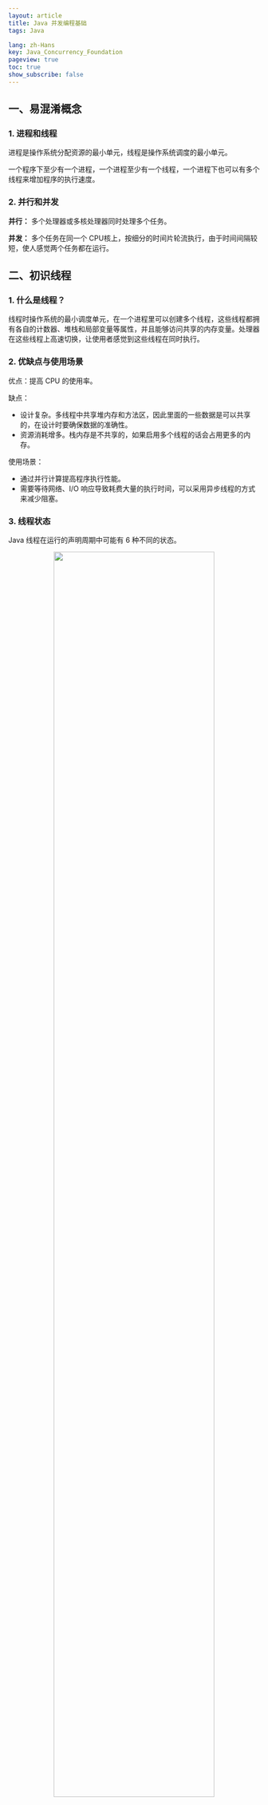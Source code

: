 ```yaml
---
layout: article
title: Java 并发编程基础
tags: Java

lang: zh-Hans
key: Java_Concurrency_Foundation
pageview: true
toc: true
show_subscribe: false
---
```


## 一、易混淆概念

### 1. 进程和线程

进程是操作系统分配资源的最小单元，线程是操作系统调度的最小单元。

一个程序下至少有一个进程，一个进程至少有一个线程，一个进程下也可以有多个线程来增加程序的执行速度。

### 2. 并行和并发

**并行：** 多个处理器或多核处理器同时处理多个任务。

**并发：** 多个任务在同一个 CPU核上，按细分的时间片轮流执行，由于时间间隔较短，使人感觉两个任务都在运行。

## 二、初识线程

### 1. 什么是线程？

线程时操作系统的最小调度单元，在一个进程里可以创建多个线程，这些线程都拥有各自的计数器、堆栈和局部变量等属性，并且能够访问共享的内存变量。处理器在这些线程上高速切换，让使用者感觉到这些线程在同时执行。

### 2. 优缺点与使用场景

优点：提高 CPU 的使用率。

缺点：

- 设计复杂。多线程中共享堆内存和方法区，因此里面的一些数据是可以共享的，在设计时要确保数据的准确性。
- 资源消耗增多。栈内存是不共享的，如果启用多个线程的话会占用更多的内存。

使用场景：

- 通过并行计算提高程序执行性能。
- 需要等待网络、I/O 响应导致耗费大量的执行时间，可以采用异步线程的方式来减少阻塞。

### 3. 线程状态

Java 线程在运行的声明周期中可能有 6 种不同的状态。

<div align="center">  <img src="/img/java_concurrency_state.png" width="80%"/> </div><br>

#### Ⅰ. 初始状态 (NEW)

线程被创建，但是还没有调用 start 方法。

#### Ⅱ. 运行状态 (RUNNABLE)

Java 线程将操作系统中的就绪和运行两种状态统一称为「运行中」。

#### Ⅲ. 阻塞状态 (BLOCKED)

线程阻塞于锁。

- 等待阻塞：运行的线程执行 wait 方法，JVM 会把当前线程放入到等待队列。
- 同步阻塞：运行的线程在获取对象的同步锁时，若该同步锁被其它线程锁占用，那么 JVM 会把当前的线程放入到锁池中。
- 其它阻塞：运行的线程执行 Thread.sleep 或者 t.join 方法 ，或者发出 I/O 请求时，JVM 会把当前线程设置为阻塞状态，当 sleep 结束、join 线程终止、IO 处理完毕后线程恢复。

#### Ⅳ. 等待状态 (WAITING)

当前线程需要等待其它线程做出一些特定的动作(通知或中断)。

#### Ⅴ. 超时等待状态 (TIME_WAITING)

无需等待其它线程显式地唤醒，在一定时间之后会被系统自动唤醒。

#### Ⅵ. 终止状态 (TERMINATED)

当前线程已经执行完毕。

### 4. 上下文切换

CPU 通过时间片分配算法来循环执行任务，当前任务执行一个时间片后会切换到下一个任务。但是，在切换前会保存上一个任务的状态，以便下次切换回这个任务时，可以再加载这个任务的状态。任务从保存到加载的过程就是一次上下文切换。

### 5. 线程优先级

在 Java 线程中，通过一个整型成员变量 priority 来控制优先级，优先级的范围从1-10，在线程构建的时候可以通过 `setPriority(int)` 方法修改优先级，默认优先级是 5，优先级高的线程分配时间片的数量要多余优先级低的线程。

线程优先级不能作为程序正确性的依赖，因为操作系统可以完全不理会 Java 线程对于优先级的设定。

### 6. Daemon 线程

守护线程时一种支持型线程，主要被用作程序中后台调度以及支持型工作。

当所有非守护线程结束时，程序结束并杀死所有守护线程。守护线程在退出时并不会执行 finally 中的代码，所以将释放资源等操作不要放在 finally 块中执行。

使用 `setDaemon(true)` 将一个线程设置为守护线程，要在线程启动之前声明。

### 7. 死锁

死锁是指两个或两个以上的线程在执行过程中，因争夺资源而造成的互相等待的现象，在无外力作用的情况下，这些线程会一直相互等待而无法继续运行下去。

## 三、启动与终止线程

### 1. 创建线程

Java 中有三种创建线程的方式。

#### Ⅰ. 继承 Tread 类

Thread 类本质上是实现了 Runnable 接口的一个实例，代表一个线程实例。启动线程的唯一方法就是通过 Thread 类的 start() 实例方法，start() 方法是一个 native 方法，它会启动一个新线程，并执行 run() 方法。

```java
public class MyThread extends Thread{
    @Override
    public void run(){
        //...
    }
}

MyThread myThread1 = new MyThread();
MyThread myThread2 = new MyThread();
myThread1.start();
myThread2.start();
```

#### Ⅱ. 实现 Runnable 接口

如果自己的类已经继承的其它的类，就无法直接继承 Thread，此时可以实现 Runnable 接口。

```java
public class MyThread implements Runnable{
    @Override
    public void run(){
        //...
    }
}

MyThread myThread1 = new MyThread();
MyThread myThread2 = new MyThread();
myThread1.start();
myThread2.start();
```

#### Ⅲ. 实现 Callable 接口

该接口位于 `java.util.concurrent` 包下面，使用 Callable 接口创建的线程能够获得返回值并且可以声明异常。使用 Callable 可以拿到返回值，而 Runnable 没有返回值，Callable 可以看作是 Runnable 的补充。

```java
public class CallableDemo implements Callable<String>{
    public static void main(String[] args) throws ExecutionException, InterruptedException {
        // 创建 ExecutorService 线程池
        ExecutorService executorService = Executors.newFixedThreadPool(1);

        CallableDemo callableDemo = new CallableDemo();
        Future<String> future = executorService.submit(callableDemo);
        System.out.println(future.get());

        // 关闭线程池，不再接收新的线程，未执行完的线程不会被关闭
        executorService.shutdown();
    }
    @Override
    public String call() throws Exception {
        int a=1;
        int b=2;
        System.out.println(a+b);
        return "执行结果:"+(a+b);
    }
}
```

### 2. 启动线程

创建线程对象后，调用 start() 方法启动线程。

run() 方法用于执行线程的运行时代码。run() 可以重复调用，而 start() 只能调用一次。

### 3. 中断

中断可以理解为线程的一个标识位属性，它表示一个运行中的线程是否被其它线程进行了中断操作。

#### Ⅰ. interrupt()

中断该线程对象，如果该线程处于阻塞或等待状态，会抛出 InterruptedException 异常，从而提前结束该线程。

#### Ⅱ. isInterrupted()

测试该线程对象是否被中断，中断标志位不会被清除。

#### Ⅲ. interrupted()

静态方法，测试当前线程是否被中断，中断标志位会被清除。

## 四、基本操作

### 1. yield()

放弃当前的 CPU 资源，将它让给其它的任务去占用 CPU 执行时间。

放弃时间不确定，有可能刚刚放弃，马上又获得 CPU 时间片。

```java
Thread.yield();
```

### 2. sleep()

Thread.sleep(millisec) 方法会休眠当前正在执行的线程，millisec 单位为毫秒。

```java
public void run() {
    try {
        Thread.sleep(3000);
    } catch (InterruptedException e) {
        e.printStackTrace();
    }
}
```

### 3. join()

当前线程 A 等待 thread 线程终止之后才从 thread.join() 返回。也就是当线程中调用另一个线程的 join() 方法，会将当前线程挂起，直到目标线程结束。

### 4. 过期方法

suspend()、resume()、stop() 分别表示对线程的暂停、恢复与停止操作，这些 API 是过期的，不推荐使用。

suspend() 方法在调用后，线程不会释放已经占有的资源，而是占有资源进入睡眠状态，这样容易发生死锁的问题。

stop() 方法在终结一个线程时不会保证线程的资源正常释放，通常是没有给予线程完成资源释放工作的机会，因此会导致程序可能工作在不确定的状态下。

## 四、线程通信

<div align="center">  <img src="/img/java_concurrency_thread_communation.png" width="100%"/> </div><br>

### 1. sleep() 和 wait() 的区别？

- 类的不同：sleep() 来自 Thread; wait() 来自 Object。
- 释放锁：sleep() 不释放锁; wait() 释放锁。
- 用法不同：sleep() 时间到会自动恢复; wait() 可以使用 notify()/notifyAll() 直接唤醒。

### 2. notify() 和 notifyAll() 的区别？

notifyAll() 会唤醒所有的线程，notify() 之后唤醒一个线程。

nofityAll() 调用后，会将全部线程由等待池移到锁池，然后参与锁的竞争，竞争成功则继续执行，如果不成功则留在锁池等待锁被释放后再次参与竞争。而 notify() 只会唤醒一个线程，具体唤醒哪一个线程由虚拟机控制。